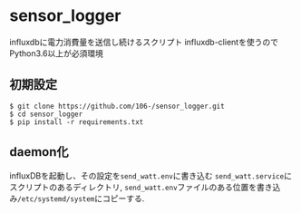 # sensor_logger
influxdbに電力消費量を送信し続けるスクリプト
influxdb-clientを使うのでPython3.6以上が必須環境

## 初期設定
```
$ git clone https://github.com/106-/sensor_logger.git
$ cd sensor_logger
$ pip install -r requirements.txt
```

## daemon化
influxDBを起動し、その設定を`send_watt.env`に書き込む
`send_watt.service`にスクリプトのあるディレクトリ, `send_watt.env`ファイルのある位置を書き込み`/etc/systemd/system`にコピーする.
